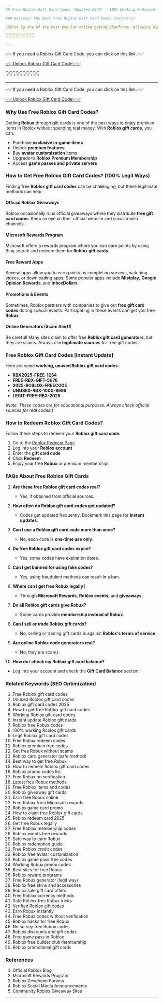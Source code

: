```yaml
---
## Free Roblox Gift Card Codes [Updated 2025] - 100% Working & Unused!

### Discover the Best Free Roblox Gift Card Codes Instantly!

Roblox is one of the most popular online gaming platforms, allowing players to create and play games with millions of users worldwide. If you're looking for free **Roblox gift card codes**, you've come to the right place! This guide will help you find **working, unused, and updated** gift card codes for **Robux**, the virtual currency used in Roblox.

👇👇👇👇👇👇👇👇👇👇

---
```


✅✅If you need a  Roblox Gift Card Code, you can click on this link.✅✅

[✅✅Unlock Roblox Gift Card Code!✅✅ ](https://therewardgate.com/free-roblox/)

👇👇👇👇👇👇👇👇👇👇

---

✅✅If you need a  Roblox Gift Card Code, you can click on this link.✅✅

[✅✅Unlock Roblox Gift Card Code!✅✅ ](https://therewardgate.com/free-roblox/)

### Why Use Free Roblox Gift Card Codes?

Getting **Robux** through gift cards is one of the best ways to enjoy premium items in Roblox without spending real money. With **Roblox gift cards**, you can:

- Purchase **exclusive in-game items**
- Unlock **premium features**
- Buy **avatar customization** items
- Upgrade to **Roblox Premium Membership**
- Access **game passes and private servers**

### How to Get Free Roblox Gift Card Codes? (100% Legit Ways)

Finding free **Roblox gift card codes** can be challenging, but these legitimate methods can help:

#### Official Roblox Giveaways
Roblox occasionally runs official giveaways where they distribute **free gift card codes**. Keep an eye on their official website and social media channels.

#### Microsoft Rewards Program
Microsoft offers a rewards program where you can earn points by using Bing search and redeem them for **Roblox gift cards**.

#### Free Reward Apps
Several apps allow you to earn points by completing surveys, watching videos, or downloading apps. Some popular apps include **Mistplay**, **Google Opinion Rewards**, and **InboxDollars**.

#### Promotions & Events
Sometimes, Roblox partners with companies to give out **free gift card codes** during special events. Participating in these events can get you free **Robux**.

#### Online Generators (Scam Alert!)
Be careful! Many sites claim to offer free **Roblox gift card generators**, but they are scams. Always use **legitimate sources** for free gift codes.

### Free Roblox Gift Card Codes [Instant Update]

Here are some **working, unused Roblox gift card codes**:

- **RBX2025-FREE-1234**
- **FREE-RBX-GIFT-5678**
- **2025-ROBLOX-FREECODE**
- **UNUSED-RBX-1000-9999**
- **LEGIT-FREE-RBX-2025**

_(Note: These codes are for educational purposes. Always check official sources for real codes.)_

### How to Redeem Roblox Gift Card Codes?

Follow these steps to redeem your **Roblox gift card code**:

1. Go to the [Roblox Redeem Page](https://www.roblox.com/redeem)
2. Log into your **Roblox account**
3. Enter the **gift card code**
4. Click **Redeem**
5. Enjoy your free **Robux** or premium membership!

### FAQs About Free Roblox Gift Cards

1. **Are these free Roblox gift card codes real?**
   - Yes, if obtained from official sources.

2. **How often do Roblox gift card codes get updated?**
   - Codes get updated frequently. Bookmark this page for **instant updates**.

3. **Can I use a Roblox gift card code more than once?**
   - No, each code is **one-time use only**.

4. **Do free Roblox gift card codes expire?**
   - Yes, some codes have expiration dates.

5. **Can I get banned for using fake codes?**
   - Yes, using fraudulent methods can result in a ban.

6. **Where can I get free Robux legally?**
   - Through **Microsoft Rewards**, **Roblox events**, and **giveaways**.

7. **Do all Roblox gift cards give Robux?**
   - Some cards provide **membership instead of Robux**.

8. **Can I sell or trade Roblox gift cards?**
   - No, selling or trading gift cards is against **Roblox's terms of service**.

9. **Are online Roblox code generators real?**
   - No, they are scams.

10. **How do I check my Roblox gift card balance?**
   - Log into your account and check the **Gift Card Balance** section.

### Related Keywords (SEO Optimization)

1. Free Roblox gift card codes
2. Unused Roblox gift card codes
3. Roblox gift card codes 2025
4. How to get free Roblox gift card codes
5. Working Roblox gift card codes
6. Instant update Roblox gift cards
7. Roblox free Robux codes
8. 100% working Roblox gift cards
9. Legit Roblox gift card codes
10. Free Robux redeem codes
11. Roblox premium free codes
12. Get free Robux without scams
13. Roblox card generator (safe method)
14. Best way to get free Robux
15. How to redeem Roblox gift card codes
16. Roblox promo codes list
17. Free Robux no verification
18. Latest free Robux methods
19. Free Roblox items and codes
20. Roblox giveaway gift cards
21. Earn free Robux online
22. Free Robux from Microsoft rewards
23. Roblox game card promo
24. How to claim free Roblox gift cards
25. Roblox redeem card 2025
26. Get free Robux legally
27. Free Roblox membership codes
28. Roblox events free rewards
29. Safe way to earn Robux
30. Roblox redemption guide
31. Free Roblox credit codes
32. Roblox free avatar customization
33. Roblox game pass free codes
34. Working Robux promo codes
35. Best sites for free Robux
36. Roblox reward programs
37. Free Robux generator (legit way)
38. Roblox free skins and accessories
39. Roblox sale gift card offers
40. Free Roblox currency methods
41. Safe Roblox free Robux tricks
42. Verified Roblox gift codes
43. Earn Robux instantly
44. Free Robux codes without verification
45. Roblox hacks for free Robux
46. No survey free Robux codes
47. Roblox discounts and gift codes
48. Free game pass in Roblox
49. Roblox free builder club membership
50. Roblox promotional gift cards

### References

1. Official Roblox Blog
2. Microsoft Rewards Program
3. Roblox Developer Forums
4. Roblox Social Media Announcements
5. Community Roblox Giveaway Sites

---
